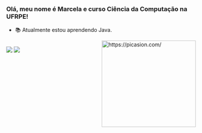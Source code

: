 ### Olá, meu nome é Marcela e curso Ciência da Computação na UFRPE!


- 📚 Atualmente estou aprendendo Java.



<a href="https://picasion.com/"><img src="https://i.picasion.com/pic92/aa22b817a0394dcac1f739ab0b6833d9.gif" img align="right" width="250" height="230" border="0" alt="https://picasion.com/" /></a>


 </div>

##

  
<a href = "mailto:marcelahadassa.pereira@gmail.com"><img src="https://img.shields.io/badge/-Gmail-%23333?style=for-the-badge&logo=gmail&logoColor=white" target="_blank"></a>
<a href="https://instagram.com/marcelaxoliveira" target="_blank"><img src="https://img.shields.io/badge/-Instagram-%23E4405F?style=for-the-badge&logo=instagram&logoColor=white" target="_blank"></a>

</div>
